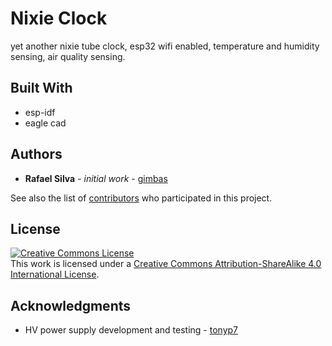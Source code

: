 # Nixie Clock

yet another nixie tube clock, esp32 wifi enabled, temperature and humidity sensing, air quality sensing.

## Built With

* esp-idf
* eagle cad

## Authors

* **Rafael Silva** - *initial work* - [gimbas](https://github.com/gimbas)

See also the list of [contributors](https://github.com/gimbas/nixie_clock/graphs/contributors) who participated in this project.

## License

<a rel="license" href="http://creativecommons.org/licenses/by-sa/4.0/"><img alt="Creative Commons License" style="border-width:0" src="https://i.creativecommons.org/l/by-sa/4.0/88x31.png" /></a><br />This work is licensed under a <a rel="license" href="http://creativecommons.org/licenses/by-sa/4.0/">Creative Commons Attribution-ShareAlike 4.0 International License</a>.

## Acknowledgments

* HV power supply development and testing - [tonyp7](https://github.com/tonyp7/)
